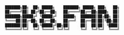 ```bash
███████╗██╗  ██╗ █████╗    ███████╗ █████╗ ███╗   ██╗
██╔════╝██║ ██╔╝██╔══██╗   ██╔════╝██╔══██╗████╗  ██║
███████╗█████╔╝ ╚█████╔╝   █████╗  ███████║██╔██╗ ██║
╚════██║██╔═██╗ ██╔══██╗   ██╔══╝  ██╔══██║██║╚██╗██║
███████║██║  ██╗╚█████╔╝██╗██║     ██║  ██║██║ ╚████║
╚══════╝╚═╝  ╚═╝ ╚════╝ ╚═╝╚═╝     ╚═╝  ╚═╝╚═╝  ╚═══╝
                                                                                                      
```

<!-- I'm a Full Stack Software Engineer and a tech enthusiast passionate about crafting innovative solutions that bridge code and creativity. Boasting a wealth of experience across diverse industries, including e-commerce, blockchain, augmented reality, and fintech, I am dedicated to pushing the boundaries of technological innovation. My diverse interests and skills help me bring a unique perspective to my work and allow me to approach problems from multiple angles. -->

<!-- ![Skate GIF](https://raw.githubusercontent.com/glaubermagal/glaubermagal/master/sk8.gif) -->
